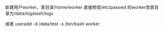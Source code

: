 新建用户worker，家目录/home/worker
直接修改/etc/passwd 的worker改家目录为/data/logstash/logs

或者
useradd -d /data/test -s /bin/bash worker
